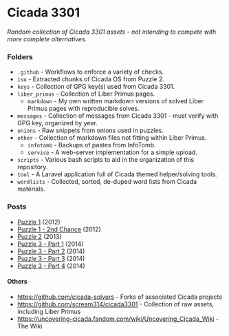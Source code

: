 # Cicada 3301
_Random collection of Cicada 3301 assets - not intending to compete with more complete alternatives._

### Folders

 * `.github` - Workflows to enforce a variety of checks.
 * `iso` - Extracted chunks of Cicada OS from Puzzle 2.
 * `keys` - Collection of GPG key(s) used from Cicada 3301.
 * `liber_primus` - Collection of Liber Primus pages.
   * `markdown` - My own written markdown versions of solved Liber Primus pages with reproducible solves.
 * `messages` - Collection of messages from Cicada 3301 - must verify with GPG key, organized by year.
 * `onions` - Raw snippets from onions used in puzzles.
 * `other` - Collection of markdown files not fitting within Liber Primus.
   * `infotomb` - Backups of pastes from InfoTomb.
   * `service` - A web-server implementation for a simple upload.
 * `scripts` - Various bash scripts to aid in the organization of this repository.
 * `tool` - A Laravel application full of Cicada themed helper/solving tools.
 * `wordlists` - Collected, sorted, de-duped word lists from Cicada materials.

### Posts

 * [Puzzle 1](https://connortumbleson.com/2019/09/30/the-cicada-3301-mystery/) (2012)
 * [Puzzle 1 - 2nd Chance](https://connortumbleson.com/2021/04/12/the-cicada-3301-mystery-puzzle-1-extra/) (2012)
 * [Puzzle 2](https://connortumbleson.com/2021/01/25/the-cicada-3301-mystery-puzzle-2/) (2013)
 * [Puzzle 3 - Part 1](https://connortumbleson.com/2021/02/15/the-cicada-3301-mystery-puzzle-3-part1/) (2014)
 * [Puzzle 3 - Part 2](https://connortumbleson.com/2024/02/05/the-cicada-3301-mystery-puzzle-3-solve-part-2/) (2014)
 * [Puzzle 3 - Part 3](https://connortumbleson.com/2024/06/03/the-cicada-3301-mystery-puzzle-3-solve-part-3/) (2014)
 * [Puzzle 3 - Part 4](https://connortumbleson.com/2024/12/23/the-cicada-3301-mystery-puzzle-3-solve-part-4/) (2014)

#### Others

 * https://github.com/cicada-solvers - Forks of associated Cicada projects
 * https://github.com/scream314/cicada3301 - Collection of raw assets, including Liber Primus
 * https://uncovering-cicada.fandom.com/wiki/Uncovering_Cicada_Wiki - The Wiki
